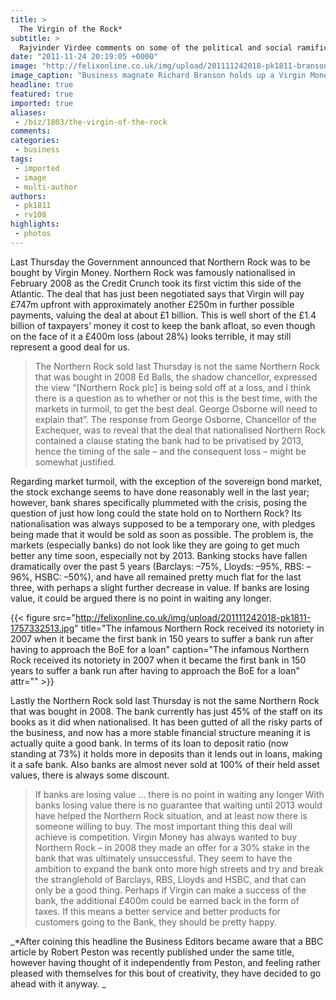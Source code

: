 ```yaml
---
title: >
  The Virgin of the Rock*
subtitle: >
  Rajvinder Virdee comments on some of the political and social ramifications of the sale of Northern Rock plc to Richard Branson’s Virgin Money
date: "2011-11-24 20:19:05 +0000"
image: "http://felixonline.co.uk/img/upload/201111242018-pk1811-branson.jpg"
image_caption: "Business magnate Richard Branson holds up a Virgin Money credit card"
headline: true
featured: true
imported: true
aliases:
 - /biz/1803/the-virgin-of-the-rock
comments:
categories:
 - business
tags:
 - imported
 - image
 - multi-author
authors:
 - pk1811
 - rv108
highlights:
 - photos
---
```


Last Thursday the Government announced that Northern Rock was to be bought by Virgin Money. Northern Rock was famously nationalised in February 2008 as the Credit Crunch took its first victim this side of the Atlantic. The deal that has just been negotiated says that Virgin will pay £747m upfront with approximately another £250m in further possible payments, valuing the deal at about £1 billion. This is well short of the £1.4 billion of taxpayers’ money it cost to keep the bank afloat, so even though on the face of it a £400m loss (about 28%) looks terrible, it may still represent a good deal for us.
> The Northern Rock sold last Thursday is not the same Northern Rock that was bought in 2008
Ed Balls, the shadow chancellor, expressed the view “[Northern Rock plc] is being sold off at a loss, and I think there is a question as to whether or not this is the best time, with the markets in turmoil, to get the best deal. George Osborne will need to explain that”. The response from George Osborne, Chancellor of the Exchequer, was to reveal that the deal that nationalised Northern Rock contained a clause stating the bank had to be privatised by 2013, hence the timing of the sale – and the consequent loss – might be somewhat justified.

Regarding market turmoil, with the exception of the sovereign bond market, the stock exchange seems to have done reasonably well in the last year; however, bank shares specifically plummeted with the crisis, posing the question of just how long could the state hold on to Northern Rock? Its nationalisation was always supposed to be a temporary one, with pledges being made that it would be sold as soon as possible. The problem is, the markets (especially banks) do not look like they are going to get much better any time soon, especially not by 2013. Banking stocks have fallen dramatically over the past 5 years (Barclays: –75%, Lloyds: –95%, RBS: –96%, HSBC: –50%), and have all remained pretty much flat for the last three, with perhaps a slight further decrease in value. If banks are losing value, it could be argued there is no point in waiting any longer.

{{< figure src="http://felixonline.co.uk/img/upload/201111242018-pk1811-1757332513.jpg" title="The infamous Northern Rock received its notoriety in 2007 when it became the first bank in 150 years to suffer a bank run after having to approach the BoE for a loan" caption="The infamous Northern Rock received its notoriety in 2007 when it became the first bank in 150 years to suffer a bank run after having to approach the BoE for a loan" attr="" >}}

Lastly the Northern Rock sold last Thursday is not the same Northern Rock that was bought in 2008. The bank currently has just 45% of the staff on its books as it did when nationalised. It has been gutted of all the risky parts of the business, and now has a more stable financial structure meaning it is actually quite a good bank. In terms of its loan to deposit ratio (now standing at 73%) it holds more in deposits than it lends out in loans, making it a safe bank. Also banks are almost never sold at 100% of their held asset values, there is always some discount.
> If banks are losing value ... there is no point in waiting any longer
With banks losing value there is no guarantee that waiting until 2013 would have helped the Northern Rock situation, and at least now there is someone willing to buy. The most important thing this deal will achieve is competition. Virgin Money has always wanted to buy Northern Rock – in 2008 they made an offer for a 30% stake in the bank that was ultimately unsuccessful. They seem to have the ambition to expand the bank onto more high streets and try and break the stranglehold of Barclays, RBS, Lloyds and HSBC, and that can only be a good thing. Perhaps if Virgin can make a success of the bank, the additional £400m could be earned back in the form of taxes. If this means a better service and better products for customers going to the Bank, they should be pretty happy.

_*After coining this headline the Business Editors became aware that a BBC article by Robert Peston was recently published under the same title, however having thought of it independently from Peston, and feeling rather pleased with themselves for this bout of creativity, they have decided to go ahead with it anyway. _
